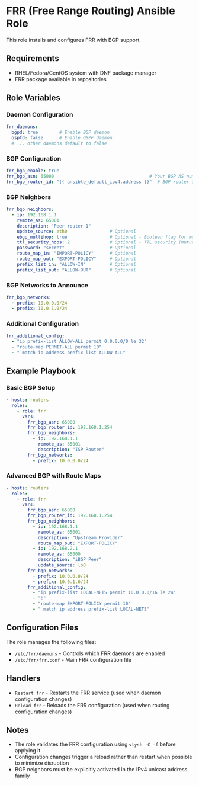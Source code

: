# FRR (Free Range Routing) Ansible Role

This role installs and configures FRR with BGP support.

## Requirements

- RHEL/Fedora/CentOS system with DNF package manager
- FRR package available in repositories

## Role Variables

### Daemon Configuration

```yaml
frr_daemons:
  bgpd: true        # Enable BGP daemon
  ospfd: false      # Enable OSPF daemon
  # ... other daemons default to false
```

### BGP Configuration

```yaml
frr_bgp_enable: true
frr_bgp_asn: 65000                                    # Your BGP AS number
frr_bgp_router_id: "{{ ansible_default_ipv4.address }}"  # BGP router ID
```

### BGP Neighbors

```yaml
frr_bgp_neighbors:
  - ip: 192.168.1.1
    remote_as: 65001
    description: "Peer router 1"
    update_source: eth0                # Optional
    ebgp_multihop: true                # Optional - Boolean flag for multi-hop eBGP
    ttl_security_hops: 2               # Optional - TTL security (mutually exclusive with ebgp_multihop)
    password: "secret"                 # Optional
    route_map_in: "IMPORT-POLICY"      # Optional
    route_map_out: "EXPORT-POLICY"     # Optional
    prefix_list_in: "ALLOW-IN"         # Optional
    prefix_list_out: "ALLOW-OUT"       # Optional
```

### BGP Networks to Announce

```yaml
frr_bgp_networks:
  - prefix: 10.0.0.0/24
  - prefix: 10.0.1.0/24
```

### Additional Configuration

```yaml
frr_additional_config:
  - "ip prefix-list ALLOW-ALL permit 0.0.0.0/0 le 32"
  - "route-map PERMIT-ALL permit 10"
  - " match ip address prefix-list ALLOW-ALL"
```

## Example Playbook

### Basic BGP Setup

```yaml
- hosts: routers
  roles:
    - role: frr
      vars:
        frr_bgp_asn: 65000
        frr_bgp_router_id: 192.168.1.254
        frr_bgp_neighbors:
          - ip: 192.168.1.1
            remote_as: 65001
            description: "ISP Router"
        frr_bgp_networks:
          - prefix: 10.0.0.0/24
```

### Advanced BGP with Route Maps

```yaml
- hosts: routers
  roles:
    - role: frr
      vars:
        frr_bgp_asn: 65000
        frr_bgp_router_id: 192.168.1.254
        frr_bgp_neighbors:
          - ip: 192.168.1.1
            remote_as: 65001
            description: "Upstream Provider"
            route_map_out: "EXPORT-POLICY"
          - ip: 192.168.2.1
            remote_as: 65000
            description: "iBGP Peer"
            update_source: lo0
        frr_bgp_networks:
          - prefix: 10.0.0.0/24
          - prefix: 10.0.1.0/24
        frr_additional_config:
          - "ip prefix-list LOCAL-NETS permit 10.0.0.0/16 le 24"
          - "!"
          - "route-map EXPORT-POLICY permit 10"
          - " match ip address prefix-list LOCAL-NETS"
```

## Configuration Files

The role manages the following files:

- `/etc/frr/daemons` - Controls which FRR daemons are enabled
- `/etc/frr/frr.conf` - Main FRR configuration file

## Handlers

- `Restart frr` - Restarts the FRR service (used when daemon configuration changes)
- `Reload frr` - Reloads the FRR configuration (used when routing configuration changes)

## Notes

- The role validates the FRR configuration using `vtysh -C -f` before applying it
- Configuration changes trigger a reload rather than restart when possible to minimize disruption
- BGP neighbors must be explicitly activated in the IPv4 unicast address family
